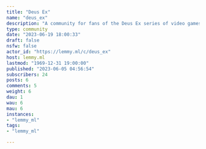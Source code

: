```yaml
---
title: "Deus Ex" 
name: "deus_ex"
description: "A community for fans of the Deus Ex series of video games."
type: community
date: "2023-06-19 18:00:33"
draft: false
nsfw: false
actor_id: "https://lemmy.ml/c/deus_ex"
host: lemmy.ml
lastmod: "1969-12-31 19:00:00"
published: "2023-06-05 04:56:54"
subscribers: 24
posts: 6
comments: 5
weight: 6
dau: 1
wau: 6
mau: 6
instances:
- "lemmy_ml"
tags: 
- "lemmy_ml"

---
```


